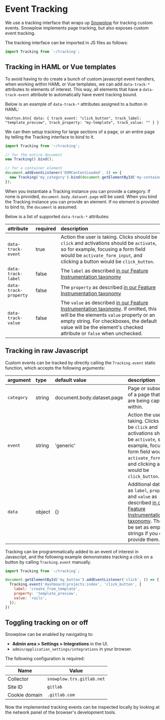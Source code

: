 # Event Tracking

We use a tracking interface that wraps up [Snowplow](https://github.com/snowplow/snowplow) for tracking custom events. Snowplow implements page tracking, but also exposes custom event tracking.

The tracking interface can be imported in JS files as follows:

```javascript
import Tracking from `~/tracking`;
```

## Tracking in HAML or Vue templates

To avoid having to do create a bunch of custom javascript event handlers, when working within HAML or Vue templates, we can add `data-track-*` attributes to elements of interest. This way, all elements that have a `data-track-event` attribute to automatically have event tracking bound.

Below is an example of `data-track-*` attributes assigned to a button in HAML:

```haml
%button.btn{ data: { track_event: "click_button", track_label: "template_preview", track_property: "my-template", track_value: "" } }
```

We can then setup tracking for large sections of a page, or an entire page by telling the Tracking interface to bind to it.

```javascript
import Tracking from '~/tracking';

// for the entire document
new Tracking().bind();

// for a container element
document.addEventListener('DOMContentLoaded', () => {
  new Tracking('my_category').bind(document.getElementById('my-container'));
});

```

When you instantiate a Tracking instance you can provide a category. If none is provided, `document.body.dataset.page` will be used. When you bind the Tracking instance you can provide an element. If no element is provided to bind to, the `document` is assumed.

Below is a list of supported `data-track-*` attributes:

| attribute             | required | description |
|:----------------------|:---------|:------------|
| `data-track-event`    | true     | Action the user is taking. Clicks should be `click` and activations should be `activate`, so for example, focusing a form field would be `activate_form_input`, and clicking a button would be `click_button`. |
| `data-track-label`    | false    | The `label` as described [in our Feature Instrumentation taxonomy](https://about.gitlab.com/handbook/product/feature-instrumentation/#taxonomy) |
| `data-track-property` | false    | The `property` as described [in our Feature Instrumentation taxonomy](https://about.gitlab.com/handbook/product/feature-instrumentation/#taxonomy)
| `data-track-value`    | false    | The `value` as described [in our Feature Instrumentation taxonomy](https://about.gitlab.com/handbook/product/feature-instrumentation/#taxonomy). If omitted, this will be the elements `value` property or an empty string. For checkboxes, the default value will be the element's checked attribute or `false` when unchecked. 


## Tracking in raw Javascript

Custom events can be tracked by directly calling the `Tracking.event` static function, which accepts the following arguments:

| argument   | type   | default value              | description |
|:-----------|:-------|:---------------------------|:------------|
| `category` | string | document.body.dataset.page | Page or subsection of a page that events are being captured within. |
| `event`    | string | 'generic'                  | Action the user is taking. Clicks should be `click` and activations should be `activate`, so for example, focusing a form field would be `activate_form_input`, and clicking a button would be `click_button`. |
| `data`     | object | {}                         | Additional data such as `label`, `property`, and `value` as described [in our Feature Instrumentation taxonomy](https://about.gitlab.com/handbook/product/feature-instrumentation/#taxonomy). These will be set as empty strings if you don't provide them. |

Tracking can be programmatically added to an event of interest in Javascript, and the following example demonstrates tracking a click on a button by calling `Tracking.event` manually.

```javascript
import Tracking from `~/tracking`;

document.getElementById('my_button').addEventListener('click', () => {
  Tracking.event('dashboard:projects:index', 'click_button', {
    label: 'create_from_template',
    property: 'template_preview',
    value: 'rails',
  });
})
```


## Toggling tracking on or off

Snowplow can be enabled by navigating to:

- **Admin area > Settings > Integrations** in the UI.
- `admin/application_settings/integrations` in your browser.

The following configuration is required:

| Name          | Value                     |
| ------------- | ------------------------- |
| Collector     | `snowplow.trx.gitlab.net` |
| Site ID       | `gitlab`                  |
| Cookie domain | `.gitlab.com`             |

Now the implemented tracking events can be inspected locally by looking at the network panel of the browser's development tools.
